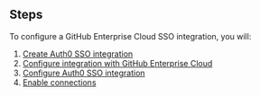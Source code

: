 ## Steps

To configure a GitHub Enterprise Cloud SSO integration, you will:

1. [Create Auth0 SSO integration](#create-auth0-sso-integration)
2. [Configure integration with GitHub Enterprise Cloud](#configure-integration-with-github-enterprise-cloud)
3. [Configure Auth0 SSO integration](#configure-auth0-sso-integration)
4. [Enable connections](#enable-connections)
